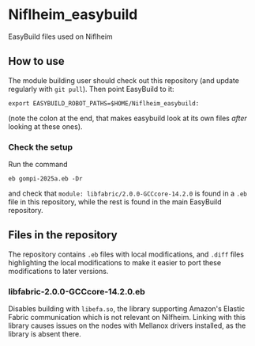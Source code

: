 # Niflheim_easybuild
EasyBuild files used on Niflheim


## How to use

The module building user should check out this repository (and update regularly with ``git pull``).  Then point EasyBuild to it:

```
export EASYBUILD_ROBOT_PATHS=$HOME/Niflheim_easybuild:
```
(note the colon at the end, that makes easybuild look at its own files *after* looking at these ones).

### Check the setup

Run the command 
```
eb gompi-2025a.eb -Dr
```
and check that ``module: libfabric/2.0.0-GCCcore-14.2.0`` is found in a ``.eb`` file in this repository, while the rest is found in the main EasyBuild repository.


## Files in the repository

The repository contains ``.eb`` files with local modifications, and ``.diff`` files highlighting the local modifications to make it easier to port these modifications to later versions.

### libfabric-2.0.0-GCCcore-14.2.0.eb

Disables building with ``libefa.so``,  the library supporting Amazon's Elastic Fabric communication which is not relevant on Nilfheim.  Linking with this library causes issues on the nodes with Mellanox drivers installed, as the library is absent there.
